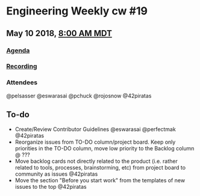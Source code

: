 # Engineering Weekly cw #19
## May 10 2018, [8:00 AM MDT](https://www.worldtimebuddy.com/?qm=1&lid=7&h=7&date=2018-5-3&sln=8-8.5)
### [Agenda](https://github.com/MARKETProtocol/community/issues/15)
### [Recording](https://www.youtube.com/watch?v=tEucaZ6zakk)
### Attendees
@pelsasser @eswarasai @pchuck @rojosnow @42piratas

## To-do

- Create/Review Contributor Guidelines @eswarasai @perfectmak @42piratas
- Reorganize issues from TO-DO column/project board. Keep only priorities in the TO-DO column, move low priority to the Backlog column @ ???
- Move backlog cards not directly related to the product (i.e. rather related to tools, processes, brainstorming, etc) from project board to community as issues @42piratas
- Move the section "Before you start work" from the templates of new issues to the top @42piratas
